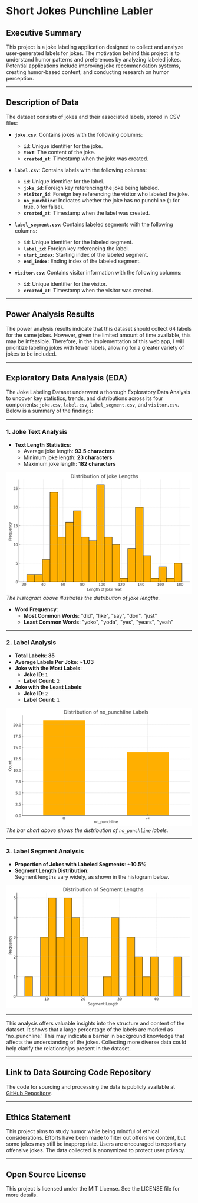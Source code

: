 # Short Jokes Punchline Labler

## Executive Summary
This project is a joke labeling application designed to collect and analyze user-generated labels for jokes. The motivation behind this project is to understand humor patterns and preferences by analyzing labeled jokes. Potential applications include improving joke recommendation systems, creating humor-based content, and conducting research on humor perception.

---

## Description of Data

The dataset consists of jokes and their associated labels, stored in CSV files:

- **`joke.csv`**: Contains jokes with the following columns:
  - **`id`**: Unique identifier for the joke.
  - **`text`**: The content of the joke.
  - **`created_at`**: Timestamp when the joke was created.

- **`label.csv`**: Contains labels with the following columns:
  - **`id`**: Unique identifier for the label.
  - **`joke_id`**: Foreign key referencing the joke being labeled.
  - **`visitor_id`**: Foreign key referencing the visitor who labeled the joke.
  - **`no_punchline`**: Indicates whether the joke has no punchline (`1` for true, `0` for false).
  - **`created_at`**: Timestamp when the label was created.

- **`label_segment.csv`**: Contains labeled segments with the following columns:
  - **`id`**: Unique identifier for the labeled segment.
  - **`label_id`**: Foreign key referencing the label.
  - **`start_index`**: Starting index of the labeled segment.
  - **`end_index`**: Ending index of the labeled segment.

- **`visitor.csv`**: Contains visitor information with the following columns:
  - **`id`**: Unique identifier for the visitor.
  - **`created_at`**: Timestamp when the visitor was created.

---

## Power Analysis Results
The power analysis results indicate that this dataset should collect 64 labels for the same jokes. However, given the limited amount of time available, this may be infeasible. Therefore, in the implementation of this web app, I will prioritize labeling jokes with fewer labels, allowing for a greater variety of jokes to be included.

---

## Exploratory Data Analysis (EDA)

The Joke Labeling Dataset underwent a thorough Exploratory Data Analysis to uncover key statistics, trends, and distributions across its four components: `joke.csv`, `label.csv`, `label_segment.csv`, and `visitor.csv`. Below is a summary of the findings:

---

### **1. Joke Text Analysis**
- **Text Length Statistics**:
  - Average joke length: **93.5 characters**
  - Minimum joke length: **23 characters**
  - Maximum joke length: **182 characters**

![Joke Length Distribution](./eda_graph/joke_len_disp.png)  
*The histogram above illustrates the distribution of joke lengths.*

- **Word Frequency**:
  - **Most Common Words**: "did", "like", "say", "don", "just"
  - **Least Common Words**: "yoko", "yoda", "yes", "years", "yeah"

---

### **2. Label Analysis**
- **Total Labels**: **35**
- **Average Labels Per Joke**: **~1.03**
- **Joke with the Most Labels**:
  - **Joke ID**: `1`
  - **Label Count**: `2`
- **Joke with the Least Labels**:
  - **Joke ID**: `2`
  - **Label Count**: `1`

![no_punchline Distribution](./eda_graph/no_punch_disp.png)  
*The bar chart above shows the distribution of `no_punchline` labels.*

---

### **3. Label Segment Analysis**
- **Proportion of Jokes with Labeled Segments**: **~10.5%**
- **Segment Length Distribution**:  
  Segment lengths vary widely, as shown in the histogram below.

![Segment Length Distribution](./eda_graph/seg_len_disp.png)

---

This analysis offers valuable insights into the structure and content of the dataset. It shows that a large percentage of the labels are marked as 'no_punchline.' This may indicate a barrier in background knowledge that affects the understanding of the jokes. Collecting more diverse data could help clarify the relationships present in the dataset.


---

## Link to Data Sourcing Code Repository
The code for sourcing and processing the data is publicly available at [GitHub Repository](https://github.com/your-repo/joke-labeling).

---

## Ethics Statement
This project aims to study humor while being mindful of ethical considerations. Efforts have been made to filter out offensive content, but some jokes may still be inappropriate. Users are encouraged to report any offensive jokes. The data collected is anonymized to protect user privacy.

---

## Open Source License
This project is licensed under the MIT License. See the LICENSE file for more details.
